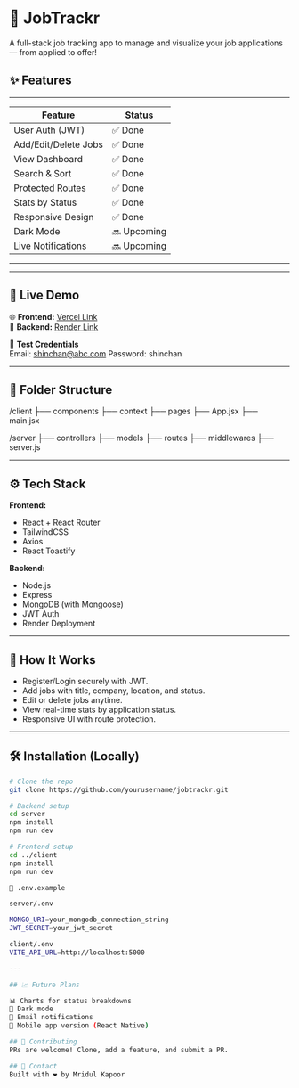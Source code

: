 # 💼 JobTrackr

A full-stack job tracking app to manage and visualize your job applications — from applied to offer!

## ✨ Features
--------------------------------------
| Feature              | Status      |
|----------------------|-------------|
| User Auth (JWT)      | ✅ Done     |
| Add/Edit/Delete Jobs | ✅ Done     |
| View Dashboard       | ✅ Done     |
| Search & Sort        | ✅ Done     |
| Protected Routes     | ✅ Done     |
| Stats by Status      | ✅ Done     |
| Responsive Design    | ✅ Done     |
| Dark Mode            | 🔜 Upcoming |
| Live Notifications   | 🔜 Upcoming |
--------------------------------------

---

## 🚀 Live Demo

🌐 **Frontend:** [Vercel Link](jobtrackr-git-master-mk00786s-projects.vercel.app)  
🔗 **Backend:** [Render Link](https://jobtrackr-e7ve.onrender.com)

🧪 **Test Credentials**  
Email: shinchan@abc.com
Password: shinchan

---

## 📂 Folder Structure

/client
├── components
├── context
├── pages
├── App.jsx
├── main.jsx

/server
├── controllers
├── models
├── routes
├── middlewares
├── server.js

---

## ⚙️ Tech Stack

**Frontend:**
- React + React Router
- TailwindCSS
- Axios
- React Toastify

**Backend:**
- Node.js
- Express
- MongoDB (with Mongoose)
- JWT Auth
- Render Deployment

---

## 🧠 How It Works

- Register/Login securely with JWT.
- Add jobs with title, company, location, and status.
- Edit or delete jobs anytime.
- View real-time stats by application status.
- Responsive UI with route protection.

---

## 🛠️ Installation (Locally)

```bash
# Clone the repo
git clone https://github.com/yourusername/jobtrackr.git

# Backend setup
cd server
npm install
npm run dev

# Frontend setup
cd ../client
npm install
npm run dev

📝 .env.example

server/.env

MONGO_URI=your_mongodb_connection_string
JWT_SECRET=your_jwt_secret

client/.env
VITE_API_URL=http://localhost:5000

---

## 📈 Future Plans	

📊 Charts for status breakdowns
🌙 Dark mode
📩 Email notifications
📱 Mobile app version (React Native)

## 🤝 Contributing
PRs are welcome! Clone, add a feature, and submit a PR.

## 📧 Contact
Built with ❤️ by Mridul Kapoor